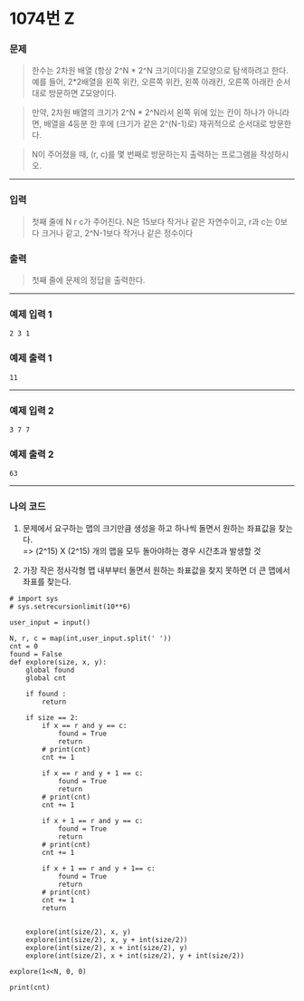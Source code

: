 # 1074번 Z
### 문제
> 한수는 2차원 배열 (항상 2^N * 2^N 크기이다)을 Z모양으로 탐색하려고 한다. 예를 들어, 2*2배열을 왼쪽 위칸, 오른쪽 위칸, 왼쪽 아래칸, 오른쪽 아래칸 순서대로 방문하면 Z모양이다.

> 만약, 2차원 배열의 크기가 2^N * 2^N라서 왼쪽 위에 있는 칸이 하나가 아니라면, 배열을 4등분 한 후에 (크기가 같은 2^(N-1)로) 재귀적으로 순서대로 방문한다.

> N이 주어졌을 때, (r, c)를 몇 번째로 방문하는지 출력하는 프로그램을 작성하시오.
---
### 입력
> 첫째 줄에 N r c가 주어진다. N은 15보다 작거나 같은 자연수이고, r과 c는 0보다 크거나 같고, 2^N-1보다 작거나 같은 정수이다

### 출력
> 첫째 줄에 문제의 정답을 출력한다.
---
### 예제 입력 1
```
2 3 1
```

### 예제 출력 1
```
11
```
---

### 예제 입력 2
```
3 7 7
```

### 예제 출력 2
```
63
```
---

### 나의 코드
1. 문제에서 요구하는 맵의 크기만큼 생성을 하고 하나씩 돌면서 원하는 좌표값을 찾는다.  
=> (2^15) X (2^15) 개의 맵을 모두 돌아야하는 경우 시간초과 발생할 것

2.  가장 작은 정사각형 맵 내부부터 돌면서 원하는 좌표값을 찾지 못하면 더 큰 맵에서 좌표를 찾는다.
```
# import sys
# sys.setrecursionlimit(10**6)

user_input = input()

N, r, c = map(int,user_input.split(' '))
cnt = 0
found = False
def explore(size, x, y):
    global found
    global cnt

    if found :
        return

    if size == 2:
        if x == r and y == c:
            found = True
            return   
        # print(cnt)        
        cnt += 1

        if x == r and y + 1 == c:
            found = True
            return
        # print(cnt)
        cnt += 1
 
        if x + 1 == r and y == c:
            found = True
            return
        # print(cnt)
        cnt += 1

        if x + 1 == r and y + 1== c:
            found = True
            return
        # print(cnt)
        cnt += 1
        return


    explore(int(size/2), x, y)
    explore(int(size/2), x, y + int(size/2))
    explore(int(size/2), x + int(size/2), y)
    explore(int(size/2), x + int(size/2), y + int(size/2))

explore(1<<N, 0, 0)

print(cnt)
```